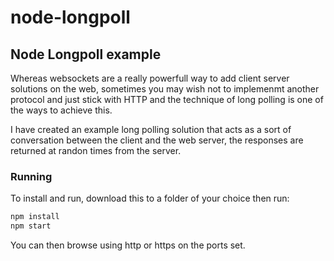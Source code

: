 # node-longpoll
## Node Longpoll example

Whereas websockets are a really powerfull way to add client server solutions on the web, sometimes you may wish not to implemenmt another protocol and just stick with HTTP and the technique of long polling is one of the ways to achieve this.

I have created an example long polling solution that acts as a sort of conversation between the client and the web server, the responses are returned at randon times from the server.

### Running

To install and run, download this to a folder of your choice then run:

``` bash
npm install
npm start
```
You can then browse using http or https on the ports set.
